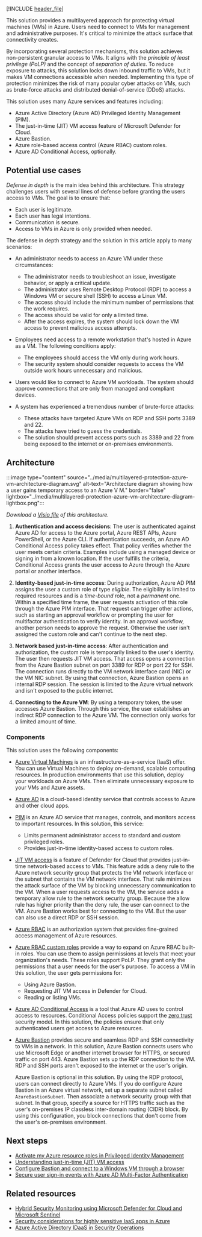 [!INCLUDE [header_file](../../../includes/sol-idea-header.md)]

This solution provides a multilayered approach for protecting virtual machines (VMs) in Azure. Users need to connect to VMs for management and administrative purposes. It's critical to minimize the attack surface that connectivity creates.

By incorporating several protection mechanisms, this solution achieves non-persistent granular access to VMs. It aligns with the *principle of least privilege (PoLP)* and the concept of *separation of duties*. To reduce exposure to attacks, this solution locks down inbound traffic to VMs, but it makes VM connections accessible when needed. Implementing this type of protection minimizes the risk of many popular cyber attacks on VMs, such as brute-force attacks and distributed denial-of-service (DDoS) attacks.

This solution uses many Azure services and features including:

- Azure Active Directory (Azure AD) Privileged Identity Management (PIM).
- The just-in-time (JIT) VM access feature of Microsoft Defender for Cloud.
- Azure Bastion.
- Azure role-based access control (Azure RBAC) custom roles.
- Azure AD Conditional Access, optionally.

## Potential use cases

*Defense in depth* is the main idea behind this architecture. This strategy challenges users with several lines of defense before granting the users access to VMs. The goal is to ensure that:

- Each user is legitimate.
- Each user has legal intentions.
- Communication is secure.
- Access to VMs in Azure is only provided when needed.

The defense in depth strategy and the solution in this article apply to many scenarios:

- An administrator needs to access an Azure VM under these circumstances:

  - The administrator needs to troubleshoot an issue, investigate behavior, or apply a critical update.
  - The administrator uses Remote Desktop Protocol (RDP) to access a Windows VM or secure shell (SSH) to access a Linux VM.
  - The access should include the minimum number of permissions that the work requires.
  - The access should be valid for only a limited time.
  - After the access expires, the system should lock down the VM access to prevent malicious access attempts.

- Employees need access to a remote workstation that's hosted in Azure as a VM. The following conditions apply:

  - The employees should access the VM only during work hours.
  - The security system should consider requests to access the VM outside work hours unnecessary and malicious.

- Users would like to connect to Azure VM workloads. The system should approve connections that are only from managed and compliant devices.

- A system has experienced a tremendous number of brute-force attacks:

  - These attacks have targeted Azure VMs on RDP and SSH ports 3389 and 22.
  - The attacks have tried to guess the credentials.
  - The solution should prevent access ports such as 3389 and 22 from being exposed to the internet or on-premises environments.

## Architecture

:::image type="content" source="../media/multilayered-protection-azure-vm-architecture-diagram.svg" alt-text="Architecture diagram showing how a user gains temporary access to an Azure V M." border="false" lightbox="../media/multilayered-protection-azure-vm-architecture-diagram-lightbox.png":::

*Download a [Visio file][Visio version of architecture diagram] of this architecture.*

1. **Authentication and access decisions**: The user is authenticated against Azure AD for access to the Azure portal, Azure REST APIs, Azure PowerShell, or the Azure CLI. If authentication succeeds, an Azure AD Conditional Access policy takes effect. That policy verifies whether the user meets certain criteria. Examples include using a managed device or signing in from a known location. If the user fulfills the criteria, Conditional Access grants the user access to Azure through the Azure portal or another interface.

1. **Identity-based just-in-time access**: During authorization, Azure AD PIM assigns the user a custom role of type *eligible*. The eligibility is limited to required resources and is a *time-bound* role, not a *permanent* one. Within a specified time frame, the user requests activation of this role through the Azure PIM interface. That request can trigger other actions, such as starting an approval workflow or prompting the user for multifactor authentication to verify identity. In an approval workflow, another person needs to approve the request. Otherwise the user isn't assigned the custom role and can't continue to the next step.

1. **Network based just-in-time access**: After authentication and authorization, the custom role is temporarily linked to the user's identity. The user then requests JIT VM access. That access opens a connection from the Azure Bastion subnet on port 3389 for RDP or port 22 for SSH. The connection runs directly to the VM network interface card (NIC) or the VM NIC subnet. By using that connection, Azure Bastion opens an internal RDP session. The session is limited to the Azure virtual network and isn't exposed to the public internet.

1. **Connecting to the Azure VM**: By using a temporary token, the user accesses Azure Bastion. Through this service, the user establishes an indirect RDP connection to the Azure VM. The connection only works for a limited amount of time.

### Components

This solution uses the following components:

- [Azure Virtual Machines][Azure Virtual Machines] is an infrastructure-as-a-service (IaaS) offer. You can use Virtual Machines to deploy on-demand, scalable computing resources. In production environments that use this solution, deploy your workloads on Azure VMs. Then eliminate unnecessary exposure to your VMs and Azure assets.

- [Azure AD][Azure AD] is a cloud-based identity service that controls access to Azure and other cloud apps.

- [PIM][Privileged Identity Management (PIM)] is an Azure AD service that manages, controls, and monitors access to important resources. In this solution, this service:

  - Limits permanent administrator access to standard and custom privileged roles.
  - Provides just-in-time identity-based access to custom roles.

- [JIT VM access][Just-in-time (JIT) VM access] is a feature of Defender for Cloud that provides just-in-time network-based access to VMs. This feature adds a deny rule to the Azure network security group that protects the VM network interface or the subnet that contains the VM network interface. That rule minimizes the attack surface of the VM by blocking unnecessary communication to the VM. When a user requests access to the VM, the service adds a temporary allow rule to the network security group. Because the allow rule has higher priority than the deny rule, the user can connect to the VM. Azure Bastion works best for connecting to the VM. But the user can also use a direct RDP or SSH session.

- [Azure RBAC][Azure RBAC] is an authorization system that provides fine-grained access management of Azure resources.

- [Azure RBAC custom roles][Azure RBAC custom roles] provide a way to expand on Azure RBAC built-in roles. You can use them to assign permissions at levels that meet your organization's needs. These roles support PoLP. They grant only the permissions that a user needs for the user's purpose. To access a VM in this solution, the user gets permissions for:

  - Using Azure Bastion.
  - Requesting JIT VM access in Defender for Cloud.
  - Reading or listing VMs.

- [Azure AD Conditional Access][Azure AD Conditional Access] is a tool that Azure AD uses to control access to resources. Conditional Access policies support the [zero trust][Zero Trust] security model. In this solution, the policies ensure that only authenticated users get access to Azure resources.

- [Azure Bastion][Azure Bastion] provides secure and seamless RDP and SSH connectivity to VMs in a network. In this solution, Azure Bastion connects users who use Microsoft Edge or another internet browser for HTTPS, or secured traffic on port 443. Azure Bastion sets up the RDP connection to the VM. RDP and SSH ports aren't exposed to the internet or the user's origin.

  Azure Bastion is optional in this solution. By using the RDP protocol, users can connect directly to Azure VMs. If you do configure Azure Bastion in an Azure virtual network, set up a separate subnet called `AzureBastionSubnet`. Then associate a network security group with that subnet. In that group, specify a source for HTTPS traffic such as the user's on-premises IP classless inter-domain routing (CIDR) block. By using this configuration, you block connections that don't come from the user's on-premises environment.

## Next steps

- [Activate my Azure resource roles in Privileged Identity Management][Activate my Azure resource roles in Privileged Identity Management]
- [Understanding just-in-time (JIT) VM access][Understanding just-in-time (JIT) VM access]
- [Configure Bastion and connect to a Windows VM through a browser][Configure Bastion and connect to a Windows VM through a browser]
- [Secure user sign-in events with Azure AD Multi-Factor Authentication][Secure user sign-in events with Azure AD Multi-Factor Authentication]

## Related resources

- [Hybrid Security Monitoring using Microsoft Defender for Cloud and Microsoft Sentinel][Hybrid Security Monitoring using Azure Security Center and Azure Sentinel]
- [Security considerations for highly sensitive IaaS apps in Azure][Security considerations for highly sensitive IaaS apps in Azure]
- [Azure Active Directory IDaaS in Security Operations][Azure Active Directory IDaaS in Security Operations]

[Activate my Azure resource roles in Privileged Identity Management]: /azure/active-directory/privileged-identity-management/pim-resource-roles-activate-your-roles
[Azure Active Directory IDaaS in Security Operations]: ../../example-scenario/aadsec/azure-ad-security.yml
[Azure AD]: https://azure.microsoft.com/services/active-directory
[Azure AD Conditional Access]: /azure/active-directory/conditional-access/overview
[Azure Bastion]: /azure/bastion
[Azure RBAC]: /azure/role-based-access-control/overview
[Azure RBAC custom roles]: /azure/role-based-access-control/custom-roles
[Azure Virtual Machines]: https://azure.microsoft.com/services/virtual-machines
[Configure Bastion and connect to a Windows VM through a browser]: /azure/bastion/tutorial-create-host-portal
[Hybrid Security Monitoring using Azure Security Center and Azure Sentinel]: ../../hybrid/hybrid-security-monitoring.yml
[Just-in-time (JIT) VM access]: /azure/security-center/security-center-just-in-time
[Privileged Identity Management (PIM)]: /azure/active-directory/privileged-identity-management
[Understanding just-in-time (JIT) VM access]: /azure/security-center/just-in-time-explained
[Secure user sign-in events with Azure AD Multi-Factor Authentication]: /azure/active-directory/authentication/tutorial-enable-azure-mfa
[Security considerations for highly sensitive IaaS apps in Azure]: ../../reference-architectures/n-tier/high-security-iaas.yml
[Visio version of architecture diagram]: https://arch-center.azureedge.net/US-1880866-multilayered-protection-azure-vm-architecture-diagram.vsdx
[Zero Trust]: https://www.microsoft.com/security/business/zero-trust
